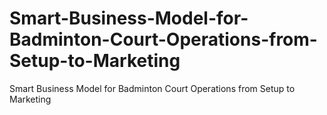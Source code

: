 # Smart-Business-Model-for-Badminton-Court-Operations-from-Setup-to-Marketing
Smart Business Model for Badminton Court Operations from Setup to Marketing
